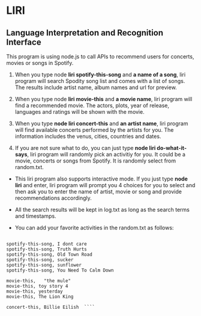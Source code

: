 # LIRI 
## Language Interpretation and Recognition Interface

This program is using node.js to call APIs to recommend users for concerts, movies or songs in Spotify.

1. When you type node __**liri spotify-this-song**__ and __a name of a song__, liri program will search Spodity song list and comes with a list of songs. The results include artist name, album names and url for preview.

2. When you type node __**liri movie-this**__ and  __a movie name__, liri program will find a recommended movie. The actors, plots, year of release, languages and ratings will be shown with the movie.

3. When you type __**node liri concert-this**__ and __an artist name__, liri program will find available concerts performed by the artists for you. The information includes the venus, cities, countries and dates.

4. If you are not sure what to do, you can just type __**node liri do-what-it-says**__, liri program will randomly pick an activitiy for    you. It could be a movie, concerts or songs from Spotify. It is randomly select from random.txt.


* This liri program also supports interactive mode. If you just type __**node liri**__ and enter, liri program will prompt you 4 choices for you to select and then ask you to enter the name of artist, movie or song and provide recommendations accordingly.

* All the search results will be kept in log.txt as long as the search terms and timestamps.

* You can add your favorite activities in the random.txt as follows:

````spotify-this-song, Like a Virgin 

spotify-this-song, I dont care
spotify-this-song, Truth Hurts  
spotify-this-song, Old Town Road 
spotify-this-song, sucker
spotify-this-song, sunflower
spotify-this-song, You Need To Calm Down

movie-this,   "the mule"
movie-this, toy story 4
movie-this, yesterday
movie-this, The Lion King

concert-this, Billie Eilish  ````
  







